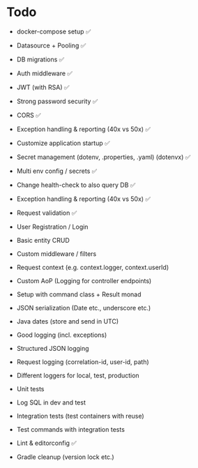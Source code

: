 # Todo

- docker-compose setup ✅
- Datasource + Pooling ✅
- DB migrations ✅


- Auth middleware ✅
- JWT (with RSA) ✅
- Strong password security ✅
- CORS ✅
- Exception handling & reporting (40x vs 50x) ✅
- Customize application startup ✅
- Secret management (dotenv, .properties, .yaml) (dotenvx) ✅
- Multi env config / secrets ✅


- Change health-check to also query DB ✅
- Exception handling & reporting (40x vs 50x) ✅
- Request validation ✅
- User Registration / Login
- Basic entity CRUD
- Custom middleware / filters
- Request context (e.g. context.logger, context.userId)
- Custom AoP (Logging for controller endpoints)
- Setup with command class + Result monad


- JSON serialization (Date etc., underscore etc.)
- Java dates (store and send in UTC)


- Good logging (incl. exceptions)
- Structured JSON logging
- Request logging (correlation-id, user-id, path)
- Different loggers for local, test, production


- Unit tests
- Log SQL in dev and test
- Integration tests (test containers with reuse)
- Test commands with integration tests


- Lint & editorconfig ✅
- Gradle cleanup (version lock etc.)
